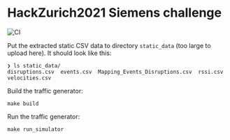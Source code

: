 # HackZurich2021 Siemens challenge

![CI](https://github.com/LesnyRumcajs/hackzurich2021/workflows/CI/badge.svg)

Put the extracted static CSV data to directory `static_data` (too large to upload here). It should look like this:
```
❯ ls static_data/
disruptions.csv  events.csv  Mapping_Events_Disruptions.csv  rssi.csv  velocities.csv
```

Build the traffic generator:
```
make build

```

Run the traffic generator:
```
make run_simulator
```
